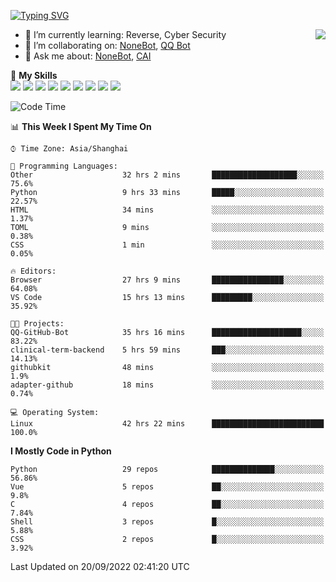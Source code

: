 [![Typing SVG](https://readme-typing-svg.herokuapp.com?size=25&duration=2500&color=8C43EA&vCenter=true&width=200&height=40&lines=Hi+there+%F0%9F%91%8B%F0%9F%8F%BB;I'm+yanyongyu)](https://git.io/typing-svg)

<a href="#">
  <img align="right" src="https://github-readme-stats.vercel.app/api?username=yanyongyu&count_private=true&show_icons=true&bg_color=15,f2f7fd,E0EAFC" />
</a>

- 🌱 I’m currently learning: Reverse, Cyber Security
- 👯 I’m collaborating on: [NoneBot](https://github.com/nonebot), [QQ Bot](https://github.com/Mrs4s/go-cqhttp)
- 💬 Ask me about: [NoneBot](https://github.com/nonebot), [CAI](https://github.com/cscs181/CAI)

🌟 **My Skills**  
![](https://img.shields.io/badge/-Python-3e74a2?style=flat-square&logo=Python&logoColor=fff)
![](https://img.shields.io/badge/-Node.js-339933?style=flat-square&logo=Node.js&logoColor=fff)
![](https://img.shields.io/badge/-Vue-4fc08d?style=flat-square&logo=Vue.js&logoColor=fff)
![](https://img.shields.io/badge/-React-2d98ce?style=flat-square&logo=React&logoColor=fff)
![](https://img.shields.io/badge/-Docker-2496ED?style=flat-square&logo=Docker&logoColor=fff)
![](https://img.shields.io/badge/-Linux-000000?style=flat-square&logo=Linux&logoColor=fff)
![](https://img.shields.io/badge/-MySQL-4479A1?style=flat-square&logo=MySQL&logoColor=fff)
![](https://img.shields.io/badge/-Redis-DC382D?style=flat-square&logo=Redis&logoColor=fff)
![](https://img.shields.io/badge/-MongoDB-47A248?style=flat-square&logo=MongoDB&logoColor=fff)

<!--START_SECTION:waka-->
![Code Time](http://img.shields.io/badge/Code%20Time-2%2C877%20hrs%2055%20mins-blue)

📊 **This Week I Spent My Time On** 

```text
⌚︎ Time Zone: Asia/Shanghai

💬 Programming Languages: 
Other                    32 hrs 2 mins       ███████████████████░░░░░░   75.6% 
Python                   9 hrs 33 mins       █████░░░░░░░░░░░░░░░░░░░░   22.57% 
HTML                     34 mins             ░░░░░░░░░░░░░░░░░░░░░░░░░   1.37% 
TOML                     9 mins              ░░░░░░░░░░░░░░░░░░░░░░░░░   0.38% 
CSS                      1 min               ░░░░░░░░░░░░░░░░░░░░░░░░░   0.05%

🔥 Editors: 
Browser                  27 hrs 9 mins       ████████████████░░░░░░░░░   64.08% 
VS Code                  15 hrs 13 mins      █████████░░░░░░░░░░░░░░░░   35.92%

🐱‍💻 Projects: 
QQ-GitHub-Bot            35 hrs 16 mins      ████████████████████░░░░░   83.22% 
clinical-term-backend    5 hrs 59 mins       ███░░░░░░░░░░░░░░░░░░░░░░   14.13% 
githubkit                48 mins             ░░░░░░░░░░░░░░░░░░░░░░░░░   1.9% 
adapter-github           18 mins             ░░░░░░░░░░░░░░░░░░░░░░░░░   0.74%

💻 Operating System: 
Linux                    42 hrs 22 mins      █████████████████████████   100.0%

```

**I Mostly Code in Python** 

```text
Python                   29 repos            ██████████████░░░░░░░░░░░   56.86% 
Vue                      5 repos             ██░░░░░░░░░░░░░░░░░░░░░░░   9.8% 
C                        4 repos             ██░░░░░░░░░░░░░░░░░░░░░░░   7.84% 
Shell                    3 repos             █░░░░░░░░░░░░░░░░░░░░░░░░   5.88% 
CSS                      2 repos             █░░░░░░░░░░░░░░░░░░░░░░░░   3.92%

```



 Last Updated on 20/09/2022 02:41:20 UTC
<!--END_SECTION:waka-->
